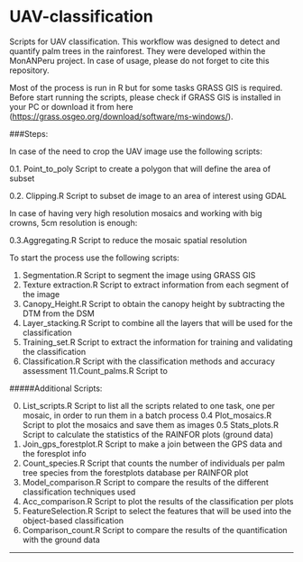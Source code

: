 UAV-classification
==================

Scripts for UAV classification. This workflow was designed to detect and quantify palm trees in the rainforest. They were developed within the MonANPeru project. In case of usage, please do not forget to cite this repository. 

Most of the process is run in R but for some tasks GRASS GIS is required. Before start running the scripts, please check if GRASS GIS is installed in your PC or download it from here (https://grass.osgeo.org/download/software/ms-windows/).

###Steps:

In case of the need to crop the UAV image use the following scripts:

0.1. Point_to_poly Script to create a polygon that will define the area of subset

0.2. Clipping.R Script to subset de image to an area of interest using GDAL



In case of having very high resolution mosaics and working with big crowns, 5cm resolution is enough: 

0.3.Aggregating.R Script to reduce the mosaic spatial resolution 


To start the process use the following scripts:

1. Segmentation.R Script to segment the image using GRASS GIS
2. Texture extraction.R Script to extract information from each segment of the image
3. Canopy_Height.R Script to obtain the canopy height by subtracting the DTM from the DSM
4. Layer_stacking.R Script to combine all the layers that will be used for the classification
7. Training_set.R Script to extract the information for training and validating the classification
8. Classification.R Script with the classification methods and accuracy assessment
11.Count_palms.R Script to 


#####Additional Scripts:

0. List_scripts.R Script to list all the scripts related to one task, one per mosaic, in order to run them in a batch process
0.4 Plot_mosaics.R Script to plot the mosaics and save them as images
0.5 Stats_plots.R Script to calculate the statistics of the RAINFOR plots (ground data)
5. Join_gps_forestplot.R Script to make a join between the GPS data and the foresplot info
6. Count_species.R Script that counts the number of individuals per palm tree species from the forestplots database per RAINFOR plot
9. Model_comparison.R Script to compare the results of the different classification techniques used
9. Acc_comparison.R Script to plot the results of the classification per plots
10. FeatureSelection.R Script to select the features that will be used into the object-based classification
12. Comparison_count.R Script to compare the results of the quantification with the ground data

** **

